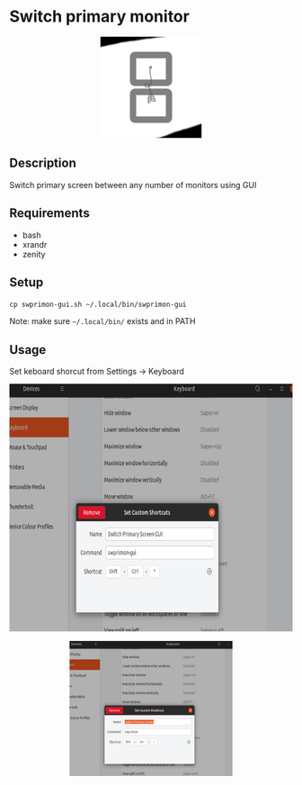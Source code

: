# Switch primary monitor
<p align="center">
<img src="logo.png" width=180 height=180>
</p>

## Description
Switch primary screen between any number of monitors using GUI

## Requirements
- bash
- xrandr
- zenity

## Setup
`cp swprimon-gui.sh ~/.local/bin/swprimon-gui`

Note: make sure `~/.local/bin/` exists and in PATH

## Usage
Set keboard shorcut from Settings -> Keyboard
<p align="center">
<img src="img.png" width=690 height=440>
</p>

<p align="center">
<img src="img2.png" width=290 height=240>
</p>